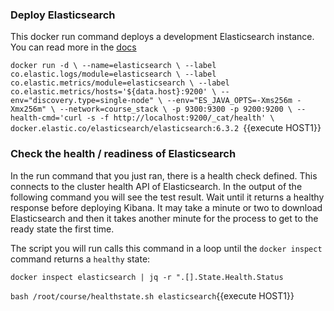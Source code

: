### Deploy Elasticsearch 

This docker run command deploys a development Elasticsearch instance.  You can read more in the [docs](https://www.elastic.co/guide/en/elasticsearch/reference/6.4/docker.html)

`
docker run -d \
  --name=elasticsearch \
  --label co.elastic.logs/module=elasticsearch \
  --label co.elastic.metrics/module=elasticsearch \
  --label co.elastic.metrics/hosts='${data.host}:9200' \
  --env="discovery.type=single-node" \
  --env="ES_JAVA_OPTS=-Xms256m -Xmx256m" \
  --network=course_stack \
  -p 9300:9300 -p 9200:9200 \
  --health-cmd='curl -s -f http://localhost:9200/_cat/health' \
  docker.elastic.co/elasticsearch/elasticsearch:6.3.2 
`{{execute HOST1}}

### Check the health / readiness of Elasticsearch

In the run command that you just ran, there is a health check defined.  This connects to the cluster health API of Elasticsearch.  In the output of the following command you will see the test result.  Wait until it returns a healthy response before deploying Kibana.  It may take a minute or two to download Elasticsearch and then it takes another minute for the process to get to the ready state the first time.

The script you will run calls this command in a loop until the `docker inspect` command returns a `healthy` state:

`docker inspect elasticsearch | jq -r ".[].State.Health.Status`

`bash /root/course/healthstate.sh elasticsearch`{{execute HOST1}}

